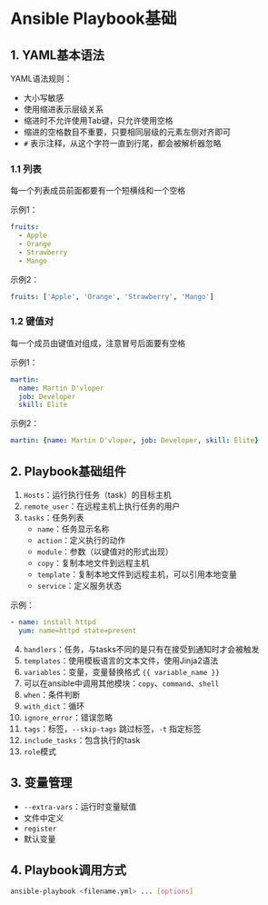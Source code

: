 # Ansible Playbook基础

## 1. YAML基本语法

YAML语法规则：
- 大小写敏感
- 使用缩进表示层级关系
- 缩进时不允许使用Tab键，只允许使用空格
- 缩进的空格数目不重要，只要相同层级的元素左侧对齐即可
- `#` 表示注释，从这个字符一直到行尾，都会被解析器忽略

### 1.1 列表
每一个列表成员前面都要有一个短横线和一个空格

示例1：
```yaml
fruits:
  - Apple
  - Orange
  - Strawberry
  - Mango
```

示例2：
```yaml
fruits: ['Apple', 'Orange', 'Strawberry', 'Mango']
```

### 1.2 键值对
每一个成员由键值对组成，注意冒号后面要有空格

示例1：
```yaml
martin:
  name: Martin D'vloper
  job: Developer
  skill: Elite
```

示例2：
```yaml
martin: {name: Martin D'vloper, job: Developer, skill: Elite}
```

## 2. Playbook基础组件

1. `Hosts`：运行执行任务（task）的目标主机
2. `remote_user`：在远程主机上执行任务的用户
3. `tasks`：任务列表
   - `name`：任务显示名称
   - `action`：定义执行的动作
   - `module`：参数（以键值对的形式出现）
   - `copy`：复制本地文件到远程主机
   - `template`：复制本地文件到远程主机，可以引用本地变量
   - `service`：定义服务状态

示例：
```yaml
- name: install httpd
  yum: name=httpd state=present
```

4. `handlers`：任务，与tasks不同的是只有在接受到通知时才会被触发
5. `templates`：使用模板语言的文本文件，使用Jinja2语法
6. `variables`：变量，变量替换格式 `{{ variable_name }}`
7. 可以在ansible中调用其他模块：`copy`、`command`、`shell`
8. `when`：条件判断
9. `with_dict`：循环
10. `ignore_error`：错误忽略
11. `tags`：标签，`--skip-tags` 跳过标签，`-t` 指定标签
12. `include_tasks`：包含执行的task
13. `role`模式

## 3. 变量管理
- `--extra-vars`：运行时变量赋值
- 文件中定义
- `register`
- 默认变量

## 4. Playbook调用方式
```bash
ansible-playbook <filename.yml> ... [options]
```
